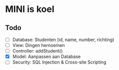 # MINI is koel
## Todo
- [ ] Database: Studenten (id, name, number, richting)
- [ ] View: Dingen hernoemen
- [ ] Controller: addStudent()
- [x] Model: Aanpassen aan Database
- [ ] Security: SQL Injection & Cross-site Scripting